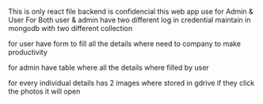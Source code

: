 This is only react file backend is confidencial this web app use for Admin & User
For Both user & admin have two different log in credential maintain in mongodb with two different collection

for user have form to fill all the details where need to company to make productivity

for admin have table where all the details where filled by user

for every individual details has 2 images where stored in gdrive if they click the photos it will open 
